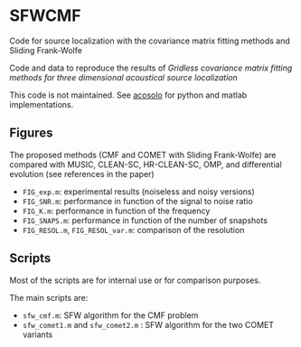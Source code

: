 # SFWCMF
Code for source localization with the covariance matrix fitting methods and Sliding Frank-Wolfe

Code and data to reproduce the results of *Gridless covariance matrix fitting methods for three dimensional acoustical source localization*

This code is not maintained. See [acosolo](https://github.com/gilleschardon/acosolo) for python and matlab implementations.

## Figures

The proposed methods (CMF and COMET with Sliding Frank-Wolfe) are compared with MUSIC, CLEAN-SC, HR-CLEAN-SC, OMP, and differential evolution (see references in the paper)

* `FIG_exp.m`: experimental results (noiseless and noisy versions)
* `FIG_SNR.m`: performance in function of the signal to noise ratio
* `FIG_K.m`: performance in function of the frequency
* `FIG_SNAPS.m`: performance in function of the number of snapshots
* `FIG_RESOL.m`, `FIG_RESOL_var.m`: comparison of the resolution

## Scripts

Most of the scripts are for internal use or for comparison purposes.

The main scripts are:

* `sfw_cmf.m`: SFW algorithm for the CMF problem
* `sfw_comet1.m` and `sfw_comet2.m` : SFW algorithm for the two COMET variants
